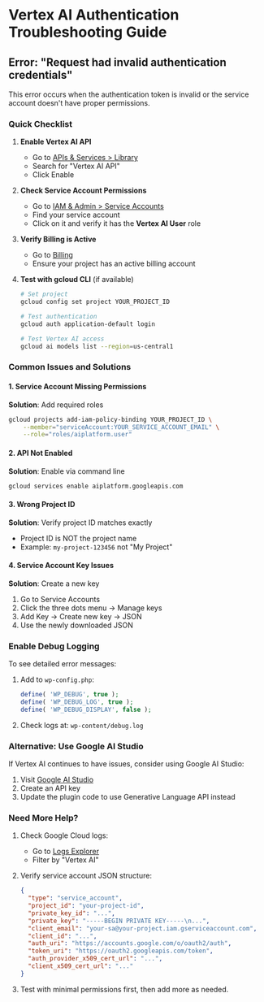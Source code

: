 # Vertex AI Authentication Troubleshooting Guide

## Error: "Request had invalid authentication credentials"

This error occurs when the authentication token is invalid or the service account doesn't have proper permissions.

### Quick Checklist

1. **Enable Vertex AI API**
   - Go to [APIs & Services > Library](https://console.cloud.google.com/apis/library)
   - Search for "Vertex AI API"
   - Click Enable

2. **Check Service Account Permissions**
   - Go to [IAM & Admin > Service Accounts](https://console.cloud.google.com/iam-admin/serviceaccounts)
   - Find your service account
   - Click on it and verify it has the **Vertex AI User** role

3. **Verify Billing is Active**
   - Go to [Billing](https://console.cloud.google.com/billing)
   - Ensure your project has an active billing account

4. **Test with gcloud CLI** (if available)
   ```bash
   # Set project
   gcloud config set project YOUR_PROJECT_ID
   
   # Test authentication
   gcloud auth application-default login
   
   # Test Vertex AI access
   gcloud ai models list --region=us-central1
   ```

### Common Issues and Solutions

#### 1. Service Account Missing Permissions

**Solution**: Add required roles
```bash
gcloud projects add-iam-policy-binding YOUR_PROJECT_ID \
    --member="serviceAccount:YOUR_SERVICE_ACCOUNT_EMAIL" \
    --role="roles/aiplatform.user"
```

#### 2. API Not Enabled

**Solution**: Enable via command line
```bash
gcloud services enable aiplatform.googleapis.com
```

#### 3. Wrong Project ID

**Solution**: Verify project ID matches exactly
- Project ID is NOT the project name
- Example: `my-project-123456` not "My Project"

#### 4. Service Account Key Issues

**Solution**: Create a new key
1. Go to Service Accounts
2. Click the three dots menu → Manage keys
3. Add Key → Create new key → JSON
4. Use the newly downloaded JSON

### Enable Debug Logging

To see detailed error messages:

1. Add to `wp-config.php`:
   ```php
   define( 'WP_DEBUG', true );
   define( 'WP_DEBUG_LOG', true );
   define( 'WP_DEBUG_DISPLAY', false );
   ```

2. Check logs at: `wp-content/debug.log`

### Alternative: Use Google AI Studio

If Vertex AI continues to have issues, consider using Google AI Studio:

1. Visit [Google AI Studio](https://makersuite.google.com/app/apikey)
2. Create an API key
3. Update the plugin code to use Generative Language API instead

### Need More Help?

1. Check Google Cloud logs:
   - Go to [Logs Explorer](https://console.cloud.google.com/logs)
   - Filter by "Vertex AI"

2. Verify service account JSON structure:
   ```json
   {
     "type": "service_account",
     "project_id": "your-project-id",
     "private_key_id": "...",
     "private_key": "-----BEGIN PRIVATE KEY-----\n...",
     "client_email": "your-sa@your-project.iam.gserviceaccount.com",
     "client_id": "...",
     "auth_uri": "https://accounts.google.com/o/oauth2/auth",
     "token_uri": "https://oauth2.googleapis.com/token",
     "auth_provider_x509_cert_url": "...",
     "client_x509_cert_url": "..."
   }
   ```

3. Test with minimal permissions first, then add more as needed.